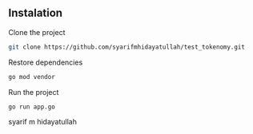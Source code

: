 ## Instalation
Clone the project
```bash
git clone https://github.com/syarifmhidayatullah/test_tokenomy.git
```

Restore dependencies
```bash
go mod vendor
```

Run the project
```bash
go run app.go
```

syarif m hidayatullah
